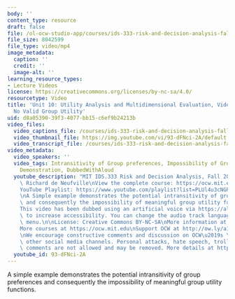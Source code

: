 ```yaml
---
body: ''
content_type: resource
draft: false
file: /ol-ocw-studio-app/courses/ids-333-risk-and-decision-analysis-fall-2021/unit-10-utility-video-5_360p_16_9.mp4
file_size: 8042599
file_type: video/mp4
image_metadata:
  caption: ''
  credit: ''
  image-alt: ''
learning_resource_types:
- Lecture Videos
license: https://creativecommons.org/licenses/by-nc-sa/4.0/
resourcetype: Video
title: 'Unit 10: Utility Analysis and Multidimensional Evaluation, Video 5: There''s
  No Valid Group Utility'
uid: d8a05390-39f3-4077-bb15-c6ef9b24213b
video_files:
  video_captions_file: /courses/ids-333-risk-and-decision-analysis-fall-2021/1qraf4Ow3R6BfQeYln37BBniO_qrOtVwx_transcript.webvtt
  video_thumbnail_file: https://img.youtube.com/vi/93-dFNci-2A/default.jpg
  video_transcript_file: /courses/ids-333-risk-and-decision-analysis-fall-2021/1qraf4Ow3R6BfQeYln37BBniO_qrOtVwx_transcript.pdf
video_metadata:
  video_speakers: ''
  video_tags: Intransitivity of Group preferences, Impossibility of Group Utility,
    Demonstration, DubbedWithAloud
  youtube_description: "MIT IDS.333 Risk and Decision Analysis, Fall 2021\nInstructor:\
    \ Richard de Neufville\nView the complete course: https://ocw.mit.edu/courses/ids-333-risk-and-decision-analysis-fall-2021/\n\
    YouTube Playlist: https://www.youtube.com/playlist?list=PLUl4u3cNGP62jwhTqp8_1kwrkDkxZhpQC\n\
    \nA Simple example demonstrates the potential intransitivity of group preferences\
    \ and consequently the impossibility of meaningful group utility functions.\n\n\
    This video has been dubbed using an artificial voice via https://aloud.area120.google.com\
    \ to increase accessibility. You can change the audio track language in the Settings\
    \ menu.\n\nLicense: Creative Commons BY-NC-SA\nMore information at https://ocw.mit.edu/terms\n\
    More courses at https://ocw.mit.edu\nSupport OCW at http://ow.ly/a1If50zVRlQ\n\
    \nWe encourage constructive comments and discussion on OCW\u2019s YouTube and\
    \ other social media channels. Personal attacks, hate speech, trolling, and inappropriate\
    \ comments are not allowed and may be removed. More details at https://ocw.mit.edu/comments."
  youtube_id: 93-dFNci-2A
---
```

A simple example demonstrates the potential intransitivity of group preferences and consequently the impossibility of meaningful group utility functions.
